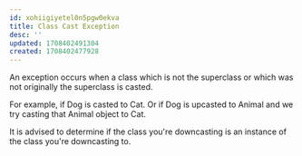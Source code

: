 ```yaml
---
id: xohiigiyetel0n5pgw0ekva
title: Class Cast Exception
desc: ''
updated: 1708402491304
created: 1708402477928
---
```


An exception occurs when a class which is not the superclass or which was not originally the superclass is casted.

For example, if Dog is casted to Cat. Or if Dog is upcasted to Animal and we try casting that Animal object to Cat.

It is advised to determine if the class you're downcasting is an instance of the class you're downcasting to.
